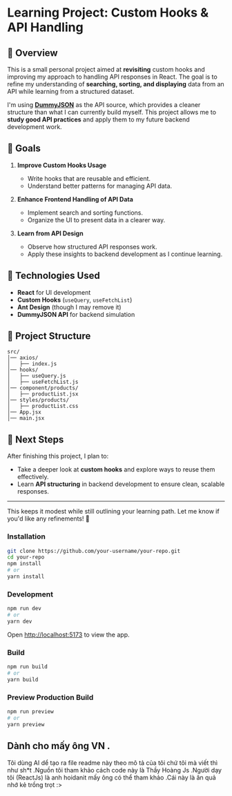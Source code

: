 # Learning Project: Custom Hooks & API Handling  

## 📌 Overview  

This is a small personal project aimed at **revisiting** custom hooks and improving my approach to handling API responses in React. The goal is to refine my understanding of **searching, sorting, and displaying** data from an API while learning from a structured dataset.  

I'm using **[DummyJSON](https://dummyjson.com/)** as the API source, which provides a cleaner structure than what I can currently build myself. This project allows me to **study good API practices** and apply them to my future backend development work.  

## 🎯 Goals  
1. **Improve Custom Hooks Usage**  
   - Write hooks that are reusable and efficient.  
   - Understand better patterns for managing API data.  

2. **Enhance Frontend Handling of API Data**  
   - Implement search and sorting functions.  
   - Organize the UI to present data in a clearer way.  

3. **Learn from API Design**  
   - Observe how structured API responses work.  
   - Apply these insights to backend development as I continue learning.  

## 🔧 Technologies Used  
- **React** for UI development  
- **Custom Hooks** (`useQuery`, `useFetchList`)  
- **Ant Design** (though I may remove it)  
- **DummyJSON API** for backend simulation  

## 📂 Project Structure  
```
src/
│── axios/
│   ├── index.js
│── hooks/
│   ├── useQuery.js
│   ├── useFetchList.js
│── component/products/
│   ├── productList.jsx
│── styles/products/
│   ├── productList.css
│── App.jsx
│── main.jsx
```

## 🚀 Next Steps  
After finishing this project, I plan to:  
- Take a deeper look at **custom hooks** and explore ways to reuse them effectively.  
- Learn **API structuring** in backend development to ensure clean, scalable responses.  

---

This keeps it modest while still outlining your learning path. Let me know if you'd like any refinements! 🚀  

### Installation

```bash
git clone https://github.com/your-username/your-repo.git
cd your-repo
npm install
# or
yarn install
```

### Development

```bash
npm run dev
# or
yarn dev
```

Open [http://localhost:5173](http://localhost:5173) to view the app.

### Build

```bash
npm run build
# or
yarn build
```

### Preview Production Build

```bash
npm run preview
# or
yarn preview
```

## Dành cho mấy ông VN .
Tôi dùng AI dể tạo ra file readme này theo mô tả của tôi chứ tôi mà viết thì như sh*t .Nguồn tôi tham khảo cách code này là Thầy Hoàng Js .Người dạy tôi (ReactJs) là anh hoidanit mấy ông có thể tham khảo .Cái này là ăn quả nhớ kẻ trồng trọt :>